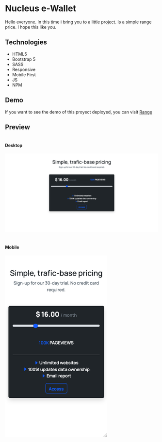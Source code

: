 # Nucleus e-Wallet
Hello everyone. In this time i bring you to a little project. Is a simple range price. I hope this like you.

## Technologies
- HTML5
- Bootstrap 5
- SASS
- Responsive
- Mobile First
- JS
- NPM


## Demo
If you want to see the demo of this proyect deployed, you can visit [Range](https://idev-rangeprice-sass-bootstrap.netlify.app)

## Preview
#
#### Desktop
![](img/preview/desktop.png)
#
#### Mobile
![](img/preview/mobile.png)